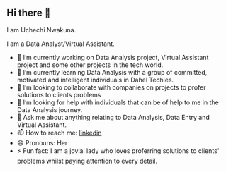 ## Hi there 👋

I am Uchechi Nwakuna.

I am a Data Analyst/Virtual Assistant.

- 🔭 I’m currently working on Data Analysis project, Virtual Assistant project and some other projects in the tech world.
- 🌱 I’m currently learning Data Analysis with a group of committed, motivated and intelligent individuals in Dahel Techies.
- 👯 I’m looking to collaborate with companies on projects to profer solutions to clients problems
- 🤔 I’m looking for help with individuals that can be of help to me in the Data Analysis journey.
- 💬 Ask me about anything relating to Data Analysis, Data Entry and Virtual Assistant.
- 📫 How to reach me: [linkedin](www.linkedin.com/in/uchechi-nwakuna)
- 😄 Pronouns: Her
- ⚡ Fun fact: I am a jovial lady who loves proferring solutions to clients' problems whilst paying attention to every detail.

  
